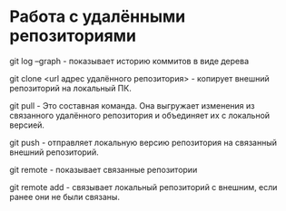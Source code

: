 # Работа с удалёнными репозиториями

git log –graph - показывает историю коммитов в виде дерева


git clone <url адрес удалённого репозитория> - копирует внешний репозиторий на локальный ПК.

git pull - Это составная команда. Она выгружает изменения из связанного удалённого репозитория и объединяет их с локальной версией.

git push - отправляет локальную версию репозитория на связанный внешний репозиторий.

git remote - показывает связанные репозитории

git remote add <name> <url> - связывает локальный репозиторий с внешним, если ранее они не были связаны.